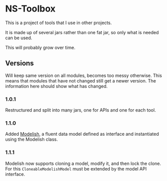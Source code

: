 # NS-Toolbox

This is a project of tools that I use in other projects.

It is made up of several jars rather than one fat jar, so only what is needed can be used.

This will probably grow over time.

## Versions 

Will keep same version on all modules, becomes too messy otherwise. This means that modules that have not changed still get a newer version. The information here should show what has changed.

### 1.0.1

Restructured and split into many jars, one for APIs and one for each tool.

### 1.1.0

Added [Modelish](Modelish/), a fluent data model defined as interface and instantiated using the Modelish class.

### 1.1.1

Modelish now supports cloning a model, modify it, and then lock the clone. For this `CloneableModelishModel` must be extended by the model API interface. 
